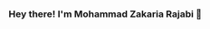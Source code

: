 ### Hey there! I'm Mohammad Zakaria Rajabi 👋

<!--
**mrzakariarajabi/mrzakariarajabi** is a ✨ _special_ ✨ repository because its `README.md` (this file) appears on your GitHub profile.


- 🔭 Currently, I'm diving into the dynamic world of technology at AITEC company
- 💼 I was graduated at university Isfahan in Biomedical Engineering 
- 🌱 I’m currently learning Deep learning 
- 👯 I’m looking to collaborate on any project 
- 🤔 I'm constantly exploring new algorithms and methodologies to enhance our understanding of intelligent systems
- 💬 Ask me about any thing 
- 📫 How to reach me: m.zakarya.rajabi@gmail.com
- 🤖 With a keen interest in AI and Machine Learning
- ⚡ Fun fact: I'm always up for a challenge and eager to collaborate on innovative projects
- 🚀 Let's connect and create something extraordinary! 🌟
-->

